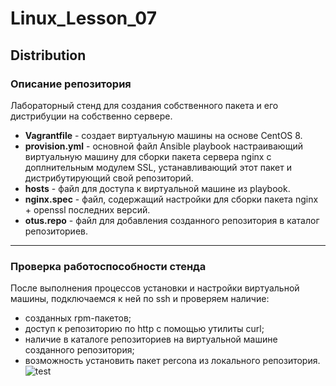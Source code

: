 # Linux_Lesson_07
## Distribution
### Описание репозитория

Лабораторный стенд для создания собственного пакета и его дистрибуции на собственно сервере. 

- **Vagrantfile** - создает виртуальную машины на основе СentOS 8.
- **provision.yml** - основной файл Ansible playbook настраивающий виртуальную машину для сборки пакета сервера nginx с доплнительным модулем SSL, устанавливающий этот пакет и дистрибутирующий свой репозиторий.
- **hosts** - файл для доступа к виртуальной машине из playbook.
- **nginx.spec** - файл, содержащий настройки для сборки пакета nginx + openssl последних версий.
- **otus.repo** - файл для добавления созданного репозитория в каталог репозиториев.

 ---
 ### Проверка работоспособности стенда
После выполнения процессов установки и настройки виртуальной машины, подключаемся к ней по ssh и проверяем наличие:
- созданных rpm-пакетов;
- доступ к репозиторию по http с помощью утилиты curl;
- наличие в каталоге репозиториев на виртуальной машине созданного репозитория;
- возможность установить пакет percona из локального репозитория.  
![test](https://github.com/darknetworm/Linux_Lesson_07/assets/82410807/f0fc7508-dc61-47db-ab05-30d6d48cff75)
